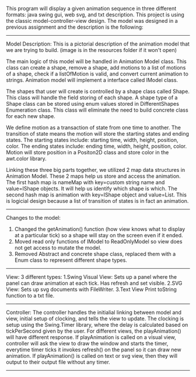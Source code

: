 This program will display a given animation sequence in three different formats: java swing gui, web svg, and txt description.
This project is using the classic model-controller-view design. The model was designed in a previous assignment and the description is the following:

----------------------------------------------------------------------------------------------------------------------------------------
Model Description:
This is a pictorial description of the animation model that we are trying to build. (image is in the resources folder if it won't open)

The main logic of this model will be handled in Animation Model class. This class can create a shape, remove a shape, add motions to a list of motions of a shape, check if a listOfMotion is valid, and convert current animation to strings. Animation model will implement a interface called IModel class.

The shapes that user will create is controlled by a shape class called Shape. This class will handle the field storing of each shape. A shape type of a Shape class can be stored using enum values stored in DifferentShapes Enumeration class. This class will eliminate the need to build concrete class for each new shape.

We define motion as a transaction of state from one time to another. The transition of state means the motion will store the starting states and ending states. The starting states include: starting time, width, height, position, color. The ending states include: ending time, width, height, position, color. Motion will store position in a Positon2D class and store color in the awt.color library.

Linking these three big parts together, we utilized 2 map data structures in Animation Model. These 2 maps help us store and access the animation. The first hash map is nameMap with key=custom string name and value=IShape objects. It will help us identify which shape is which. The second hash map is animation with key=IShape object and value=List. This is logicial design because a list of transition of states is in fact an animation.

----------------------------------------------------------------------------------------------------------------------------------------
Changes to the model:
1. Changed the getAnimation() function (how view knows what to display at a particular tick) so a shape will stay on the screen even if it ended.
2. Moved read only functions of IModel to ReadOnlyModel so view does not get access to mutate the model.
3. Removed Abstract and concrete shape class, replaced them with a Enum class to represent different shape types.

----------------------------------------------------------------------------------------------------------------------------------------
View: 3 different types:
1.Swing Visual View:
  Sets up a panel where the panel can draw animation at each tick. Has refresh and set visible.
2.SVG View:
  Sets up svg documents with FileWriter.
3.Text View
  Print toString function to a txt file.
  
----------------------------------------------------------------------------------------------------------------------------------------
Controller:
The controller handles the initialial linking between model and view, initial setup of clocking, and tells the view to update. The clocking is setup using the Swing.Timer library, where the delay is calculated based on tickPerSecond given by the user. For different views, the playAnimation() will have different response. If playAnimation is called on a visual view, controller will ask the view to draw the window and starts the timer, everytime timer ticks it invokes refresh() on the panel so it can draw new animation. If playAnimation() is called on text or svg view, then they will output to their output file without any timer.

----------------------------------------------------------------------------------------------------------------------------------------

